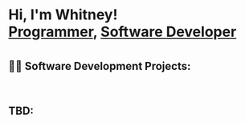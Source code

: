 <h1>Hi, I'm Whitney! <br/><a href="https://github.com/whitneydawson123">Programmer</a>, <a href="https://www.linkedin.com/in/whitney-dawson-109554226/">Software Developer</a><h1/>
  
<h2>👨‍💻 Software Development Projects:</h2>
<br/>
<h2> TBD: </h1>

<!--
**whitneydawson123/whitneydawson123** is a ✨ _special_ ✨ repository because its `README.md` (this file) appears on your GitHub profile.

Here are some ideas to get you started:

- 🔭 I’m currently working on ...
- 🌱 I’m currently learning ...
- 👯 I’m looking to collaborate on ...
- 🤔 I’m looking for help with ...
- 💬 Ask me about ...
- 📫 How to reach me: ...
- 😄 Pronouns: ...
- ⚡ Fun fact: ...
-->
